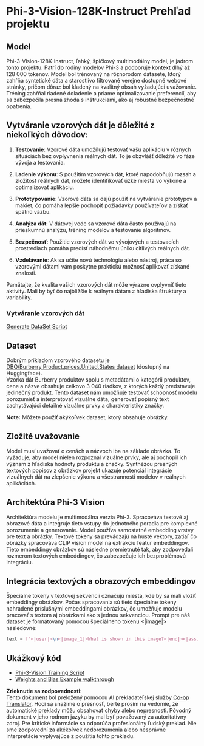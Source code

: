 <!--
CO_OP_TRANSLATOR_METADATA:
{
  "original_hash": "e0a07fd2a30fe2af30b1373df207a5bf",
  "translation_date": "2025-05-09T21:50:15+00:00",
  "source_file": "md/03.FineTuning/FineTuning_Phi-3-visionWandB.md",
  "language_code": "sk"
}
-->
# Phi-3-Vision-128K-Instruct Prehľad projektu

## Model

Phi-3-Vision-128K-Instruct, ľahký, špičkový multimodálny model, je jadrom tohto projektu. Patrí do rodiny modelov Phi-3 a podporuje kontext dlhý až 128 000 tokenov. Model bol trénovaný na rôznorodom datasete, ktorý zahŕňa syntetické dáta a starostlivo filtrované verejne dostupné webové stránky, pričom dôraz bol kladený na kvalitný obsah vyžadujúci uvažovanie. Tréning zahŕňal riadené doladenie a priame optimalizovanie preferencií, aby sa zabezpečila presná zhoda s inštrukciami, ako aj robustné bezpečnostné opatrenia.

## Vytváranie vzorových dát je dôležité z niekoľkých dôvodov:

1. **Testovanie**: Vzorové dáta umožňujú testovať vašu aplikáciu v rôznych situáciách bez ovplyvnenia reálnych dát. To je obzvlášť dôležité vo fáze vývoja a testovania.

2. **Ladenie výkonu**: S použitím vzorových dát, ktoré napodobňujú rozsah a zložitosť reálnych dát, môžete identifikovať úzke miesta vo výkone a optimalizovať aplikáciu.

3. **Prototypovanie**: Vzorové dáta sa dajú použiť na vytváranie prototypov a makiet, čo pomáha lepšie pochopiť požiadavky používateľov a získať spätnú väzbu.

4. **Analýza dát**: V dátovej vede sa vzorové dáta často používajú na prieskumnú analýzu, tréning modelov a testovanie algoritmov.

5. **Bezpečnosť**: Použitie vzorových dát vo vývojových a testovacích prostrediach pomáha predísť náhodnému úniku citlivých reálnych dát.

6. **Vzdelávanie**: Ak sa učíte novú technológiu alebo nástroj, práca so vzorovými dátami vám poskytne praktickú možnosť aplikovať získané znalosti.

Pamätajte, že kvalita vašich vzorových dát môže výrazne ovplyvniť tieto aktivity. Mali by byť čo najbližšie k reálnym dátam z hľadiska štruktúry a variability.

### Vytváranie vzorových dát  
[Generate DataSet Script](./CreatingSampleData.md)

## Dataset

Dobrým príkladom vzorového datasetu je [DBQ/Burberry.Product.prices.United.States dataset](https://huggingface.co/datasets/DBQ/Burberry.Product.prices.United.States) (dostupný na Huggingface).  
Vzorka dát Burberry produktov spolu s metadátami o kategórii produktov, cene a názve obsahuje celkovo 3 040 riadkov, z ktorých každý predstavuje jedinečný produkt. Tento dataset nám umožňuje testovať schopnosť modelu porozumieť a interpretovať vizuálne dáta, generovať popisný text zachytávajúci detailné vizuálne prvky a charakteristiky značky.

**Note:** Môžete použiť akýkoľvek dataset, ktorý obsahuje obrázky.

## Zložité uvažovanie

Model musí uvažovať o cenách a názvoch iba na základe obrázka. To vyžaduje, aby model nielen rozpoznal vizuálne prvky, ale aj pochopil ich význam z hľadiska hodnoty produktu a značky. Synthézou presných textových popisov z obrázkov projekt ukazuje potenciál integrácie vizuálnych dát na zlepšenie výkonu a všestrannosti modelov v reálnych aplikáciách.

## Architektúra Phi-3 Vision

Architektúra modelu je multimodálna verzia Phi-3. Spracováva textové aj obrazové dáta a integruje tieto vstupy do jednotného poradia pre komplexné porozumenie a generovanie. Model používa samostatné embedding vrstvy pre text a obrázky. Textové tokeny sa prevádzajú na husté vektory, zatiaľ čo obrázky spracováva CLIP vision model na extrakciu featur embeddingov. Tieto embeddingy obrázkov sú následne premietnuté tak, aby zodpovedali rozmerom textových embeddingov, čo zabezpečuje ich bezproblémovú integráciu.

## Integrácia textových a obrazových embeddingov

Špeciálne tokeny v textovej sekvencii označujú miesta, kde by sa mali vložiť embeddingy obrázkov. Počas spracovania sú tieto špeciálne tokeny nahradené príslušnými embeddingami obrázkov, čo umožňuje modelu pracovať s textom aj obrázkami ako s jednou sekvenciou. Prompt pre náš dataset je formátovaný pomocou špeciálneho tokenu <|image|> nasledovne:

```python
text = f"<|user|>\n<|image_1|>What is shown in this image?<|end|><|assistant|>\nProduct: {row['title']}, Category: {row['category3_code']}, Full Price: {row['full_price']}<|end|>"
```

## Ukážkový kód
- [Phi-3-Vision Training Script](../../../../code/03.Finetuning/Phi-3-vision-Trainingscript.py)
- [Weights and Bias Example walkthrough](https://wandb.ai/byyoung3/mlnews3/reports/How-to-fine-tune-Phi-3-vision-on-a-custom-dataset--Vmlldzo4MTEzMTg3)

**Zrieknutie sa zodpovednosti**:  
Tento dokument bol preložený pomocou AI prekladateľskej služby [Co-op Translator](https://github.com/Azure/co-op-translator). Hoci sa snažíme o presnosť, berte prosím na vedomie, že automatické preklady môžu obsahovať chyby alebo nepresnosti. Pôvodný dokument v jeho rodnom jazyku by mal byť považovaný za autoritatívny zdroj. Pre kritické informácie sa odporúča profesionálny ľudský preklad. Nie sme zodpovední za akékoľvek nedorozumenia alebo nesprávne interpretácie vyplývajúce z použitia tohto prekladu.